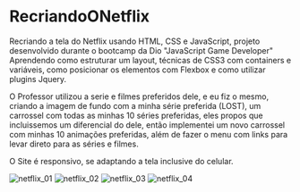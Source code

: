# RecriandoONetflix
Recriando a tela do Netflix usando HTML, CSS e JavaScript, projeto desenvolvido durante o bootcamp da Dio "JavaScript Game Developer" Aprendendo como estruturar um layout, técnicas de CSS3 com containers e variáveis, como posicionar os elementos com Flexbox e como utilizar plugins Jquery.

<p>O Professor utilizou a serie e filmes preferidos dele, e eu fiz o mesmo, criando a imagem de fundo com a minha série preferida (LOST), um carrossel com todas as minhas 10 séries preferidas, eles propos que incluissemos um diferencial do dele, então implementei um novo carrossel com minhas 10 animações preferidas, além de fazer o menu com links para levar direto para as séries e filmes.
<p>O Site é responsivo, se adaptando a tela inclusive do celular.

![netflix_01](https://user-images.githubusercontent.com/79613974/197021838-8a78edcd-09ba-4535-a7a0-eec8b35aa9b0.JPG)
![netflix_02](https://user-images.githubusercontent.com/79613974/197021841-74e06bcf-f62e-4a76-b1b4-792335bc37bb.JPG)
![netflix_03](https://user-images.githubusercontent.com/79613974/197021843-9b270fad-25a7-4760-9ee4-89ccb0a40e81.JPG)
![netflix_04](https://user-images.githubusercontent.com/79613974/197021844-948e7e23-0d99-43f2-8386-959f8df5f058.JPG)
